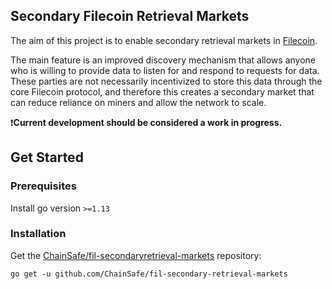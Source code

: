 ## Secondary Filecoin Retrieval Markets

The aim of this project is to enable secondary retrieval markets in [Filecoin](https://filecoin.io/). 

The main feature is an improved discovery mechanism that allows anyone who is willing to provide data to listen for and respond to requests for data. These parties are not necessarily incentivized to store this data through the core Filecoin protocol, and therefore this creates a secondary market that can reduce reliance on miners and allow the network to scale.

❗**Current development should be considered a work in progress.**

## Get Started

### Prerequisites

Install go version `>=1.13`

### Installation

Get the [ChainSafe/fil-secondaryretrieval-markets](https://github.com/ChainSafe/fil-secondary-retrieval-markets) repository:
```
go get -u github.com/ChainSafe/fil-secondary-retrieval-markets
```
